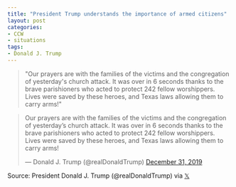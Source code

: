 ```yaml
---
title: "President Trump understands the importance of armed citizens"
layout: post
categories:
- CCW
- situations
tags:
- Donald J. Trump
---
```


> "Our prayers are with the families of the victims and the congregation of yesterday's church attack. It was over in 6 seconds thanks to the brave parishioners who acted to protect 242 fellow worshippers. Lives were saved by these heroes, and Texas laws allowing them to carry arms!"

<blockquote class="twitter-tweet"><p lang="en" dir="ltr">Our prayers are with the families of the victims and the congregation of yesterday’s church attack. It was over in 6 seconds thanks to the brave parishioners who acted to protect 242 fellow worshippers. Lives were saved by these heroes, and Texas laws allowing them to carry arms!</p>&mdash; Donald J. Trump (@realDonaldTrump) <a href="https://x.com/realDonaldTrump/status/1211813523581546496">December 31, 2019</a></blockquote> <script async src="https://platform.x.com/widgets.js" charset="utf-8"></script>

Source: President Donald J. Trump (@realDonaldTrump) via [&#120143;](https://x.com/realDonaldTrump/status/1211813523581546496)
